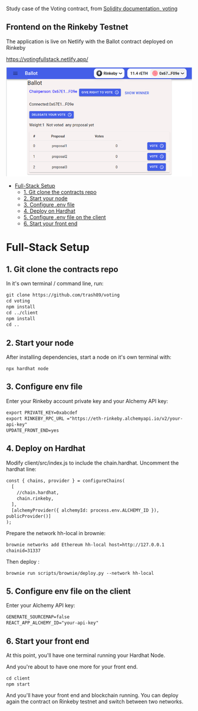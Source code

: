 Study case of the Voting contract, from [Solidity documentation, voting](https://docs.soliditylang.org/en/latest/solidity-by-example.html#voting/)

## Frontend on the Rinkeby Testnet

The application is live on Netlify with the Ballot contract deployed on Rinkeby

https://votingfullstack.netlify.app/

![Voting app ](./voting_frontend.png)

- [Full-Stack Setup](#full-stack-setup)
  - [1. Git clone the contracts repo](#1-git-clone-the-contracts-repo)
  - [2. Start your node](#2-start-your-node)
  - [3. Configure .env file](#3-configure-env-file)
  - [4. Deploy on Hardhat](#4-deploy-on-hardhat)
  - [5. Configure .env file on the client](#5-configure-env-file-on-the-client)
  - [6. Start your front end](#6-start-your-front-end)

# Full-Stack Setup

## 1. Git clone the contracts repo

In it's own terminal / command line, run:

```
git clone https://github.com/trash89/voting
cd voting
npm install
cd ../client
npm install
cd ..
```

## 2. Start your node

After installing dependencies, start a node on it's own terminal with:

```
npx hardhat node
```

## 3. Configure env file

Enter your Rinkeby account private key and your Alchemy API key:

```.env
export PRIVATE_KEY=0xabcdef
export RINKEBY_RPC_URL ="https://eth-rinkeby.alchemyapi.io/v2/your-api-key"
UPDATE_FRONT_END=yes
```

## 4. Deploy on Hardhat

Modify client/src/index.js to include the chain.hardhat. Uncomment the hardhat line:

```
const { chains, provider } = configureChains(
  [
    //chain.hardhat,
    chain.rinkeby,
  ],
  [alchemyProvider({ alchemyId: process.env.ALCHEMY_ID }), publicProvider()]
);
```

Prepare the network hh-local in brownie:

```
brownie networks add Ethereum hh-local host=http://127.0.0.1 chainid=31337
```

Then deploy :

```
brownie run scripts/brownie/deploy.py --network hh-local
```

## 5. Configure env file on the client

Enter your Alchemy API key:

```.env
GENERATE_SOURCEMAP=false
REACT_APP_ALCHEMY_ID="your-api-key"
```

## 6. Start your front end

At this point, you'll have one terminal running your Hardhat Node.

And you're about to have one more for your front end.

```
cd client
npm start
```

And you'll have your front end and blockchain running.
You can deploy again the contract on Rinkeby testnet and switch between two networks.
